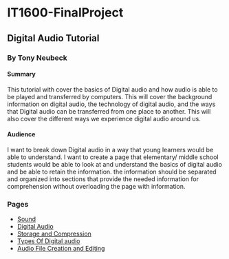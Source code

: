 # IT1600-FinalProject
## Digital Audio Tutorial
### By Tony Neubeck
#### Summary
This tutorial with cover the basics of Digital audio and how audio is able to be played and transferred by computers. This will cover the background information on digital audio, the technology of digital audio, and the ways that Digital audio can be transferred from one place to another. This will also cover the different ways we experience digital audio around us. 
#### Audience
I want to break down Digital audio in a way that young learners would be able to understand. I want to create a page that elementary/ middle school students would be able to look at and understand the basics of digital audio and be able to retain the information. the information should be separated and organized into sections that provide the needed information for comprehension without overloading the page with information.

### Pages
- [Sound](sound.md)
- [Digital Audio](DigitalAudio_overview.md)
- [Storage and Compression](Compression.md)
- [Types Of Digital audio](audiotypes.md)
- [Audio File Creation and Editing](Audacity.md)
